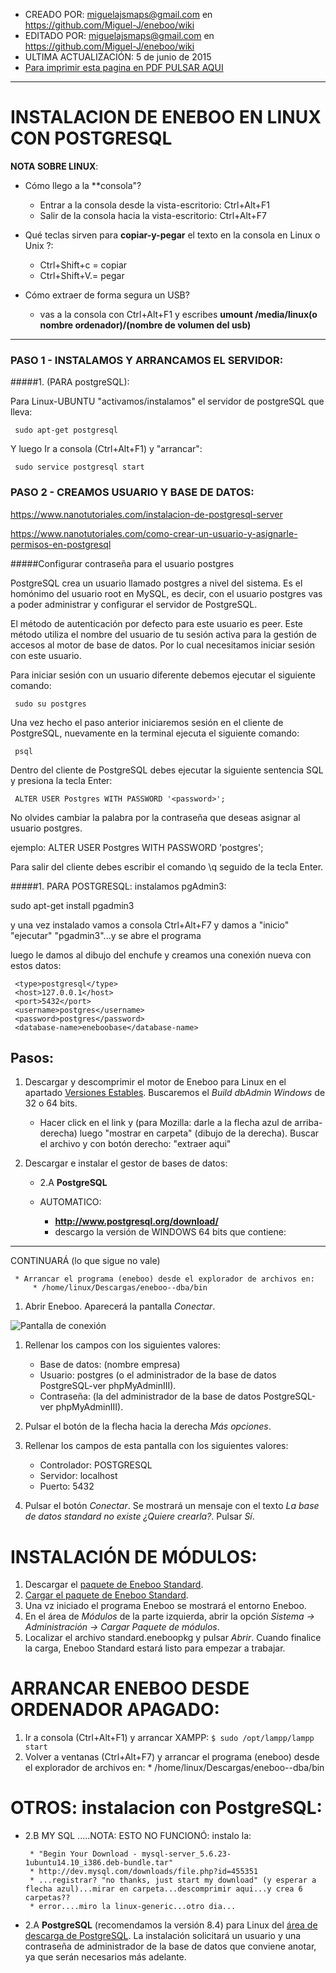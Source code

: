 * CREADO POR: miguelajsmaps@gmail.com en https://github.com/Miguel-J/eneboo/wiki
* EDITADO POR: miguelajsmaps@gmail.com en https://github.com/Miguel-J/eneboo/wiki
* ULTIMA ACTUALIZACIÓN: 5 de junio de 2015
* [Para imprimir esta pagina en PDF PULSAR AQUI](https://gitprint.com/Miguel-J/eneboo/wiki/Instalacion-en-linux-con-PostgreSQL)

----


# INSTALACION DE ENEBOO EN LINUX CON POSTGRESQL


**NOTA SOBRE LINUX**:
* Cómo llego a la **consola"?
     * Entrar a la consola desde la vista-escritorio: Ctrl+Alt+F1
     * Salir de la consola hacia la vista-escritorio: Ctrl+Alt+F7

* Qué teclas sirven para **copiar-y-pegar** el texto en la consola en Linux o Unix ?:
     * Ctrl+Shift+c = copiar
     * Ctrl+Shift+V.= pegar

* Cómo extraer de forma segura un USB?
     * vas a la consola con Ctrl+Alt+F1 y escribes **umount /media/linux(o nombre ordenador)/(nombre de volumen del usb)**

----

### PASO 1 - INSTALAMOS Y ARRANCAMOS EL SERVIDOR:

#####1. (PARA postgreSQL): 

Para Linux-UBUNTU "activamos/instalamos" el servidor de postgreSQL que lleva:

     sudo apt-get postgresql

Y luego Ir a consola (Ctrl+Alt+F1) y "arrancar":

     sudo service postgresql start


### PASO 2 - CREAMOS USUARIO Y BASE DE DATOS:

https://www.nanotutoriales.com/instalacion-de-postgresql-server

https://www.nanotutoriales.com/como-crear-un-usuario-y-asignarle-permisos-en-postgresql


#####Configurar contraseña para el usuario postgres

PostgreSQL crea un usuario llamado postgres a nivel del sistema. Es el homónimo del usuario root en MySQL, es decir, con el usuario postgres vas a poder administrar y configurar el servidor de PostgreSQL.

El método de autenticación por defecto para este usuario es peer. Este método utiliza el nombre del usuario de tu sesión activa para la gestión de accesos al motor de base de datos. Por lo cual necesitamos iniciar sesión con este usuario.

Para iniciar sesión con un usuario diferente debemos ejecutar el siguiente comando:

     sudo su postgres

Una vez hecho el paso anterior iniciaremos sesión en el cliente de PostgreSQL, nuevamente en la terminal ejecuta el siguiente comando:

     psql

Dentro del cliente de PostgreSQL debes ejecutar la siguiente sentencia SQL y presiona la tecla Enter:

     ALTER USER Postgres WITH PASSWORD '<password>';

No olvides cambiar la palabra <password> por la contraseña que deseas asignar al usuario postgres.

ejemplo: ALTER USER Postgres WITH PASSWORD 'postgres';


Para salir del cliente debes escribir el comando \q seguido de la tecla Enter.

#####1. PARA POSTGRESQL: instalamos pgAdmin3:

sudo apt-get install pgadmin3

y una vez instalado vamos a consola Ctrl+Alt+F7 y damos a "inicio" "ejecutar" "pgadmin3"...y se abre el programa

luego le damos al dibujo del enchufe y creamos una conexión nueva con estos datos:

     <type>postgresql</type>
     <host>127.0.0.1</host>
     <port>5432</port>
     <username>postgres</username>
     <password>postgres</password>
     <database-name>eneboobase</database-name>


## Pasos:

1. Descargar y descomprimir el motor de Eneboo para Linux en el apartado [Versiones Estables](http://www.eneboo.org/site/stable). Buscaremos el _Build dbAdmin Windows_ de 32 o 64 bits.
     * Hacer click en el link y (para Mozilla: darle a la flecha azul de arriba-derecha) luego "mostrar en carpeta" (dibujo de la derecha). Buscar el archivo y con botón derecho: "extraer aqui"


2. Descargar e instalar el gestor de bases de datos:

     * 2.A **PostgreSQL**

     * AUTOMATICO:
          * **http://www.postgresql.org/download/**
          * descargo la versión de WINDOWS 64 bits que contiene: 


----------------------------

CONTINUARÁ (lo que sigue no vale)


     * Arrancar el programa (eneboo) desde el explorador de archivos en:
         * /home/linux/Descargas/eneboo--dba/bin

1. Abrir Eneboo. Aparecerá la pantalla _Conectar_.

![Pantalla de conexión](https://raw.githubusercontent.com/eneboo/doc/master/images/standard/conectar.png)

1. Rellenar los campos con los siguientes valores:
    * Base de datos: (nombre empresa)
    * Usuario: postgres (o el administrador de la base de datos PostgreSQL-ver phpMyAdminIII).
    * Contraseña: (la del administrador de la base de datos PostgreSQL-ver phpMyAdminIII).
        
1. Pulsar el botón de la flecha hacia la derecha _Más opciones_.
1. Rellenar los campos de esta pantalla con los siguientes valores: 
    * Controlador: POSTGRESQL
    * Servidor: localhost
    * Puerto: 5432
1. Pulsar el botón _Conectar_. Se mostrará un mensaje con el texto _La base de datos standard no existe ¿Quiere crearla?_. Pulsar _Sí_.

# INSTALACIÓN DE MÓDULOS:

1. Descargar el [paquete de Eneboo Standard](http://www.eneboo.com/pub/contrib/standard-modules/standard.eneboopkg).
1. [Cargar el paquete de Eneboo Standard](#cargar-el-paquete-de-eneboo-standard).
1. Una vz iniciado el programa Eneboo se mostrará el entorno Eneboo.
1. En el área de _Módulos_ de la parte izquierda, abrir la opción _Sistema -> Administración -> Cargar Paquete de módulos_.
1. Localizar el archivo standard.eneboopkg y pulsar _Abrir_. Cuando finalice la carga, Eneboo Standard estará listo para empezar a trabajar.

# ARRANCAR ENEBOO DESDE ORDENADOR APAGADO:

1. Ir a consola (Ctrl+Alt+F1) y arrancar XAMPP: `$ sudo /opt/lampp/lampp start`
1. Volver a ventanas (Ctrl+Alt+F7) y arrancar el programa (eneboo) desde el explorador de archivos en:
         * /home/linux/Descargas/eneboo--dba/bin

# OTROS: instalacion con PostgreSQL:

   * 2.B MY SQL .....NOTA: ESTO NO FUNCIONÓ: instalo la:

          * "Begin Your Download - mysql-server_5.6.23-1ubuntu14.10_i386.deb-bundle.tar"
          * http://dev.mysql.com/downloads/file.php?id=455351
          * ...registrar? "no thanks, just start my download" (y esperar a flecha azul)...mirar en carpeta...descomprimir aqui...y crea 6 carpetas??
          * error....miro la linux-generic...otro dia...

   * 2.A **PostgreSQL** (recomendamos la versión 8.4) para Linux del [área de descarga de PostgreSQL](http://www.enterprisedb.com/products-services-training/pgdownload). La instalación solicitará un usuario y una contraseña de administrador de la base de datos que conviene anotar, ya que serán necesarios más adelante.